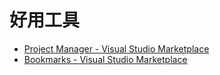 # 好用工具

- [Project&#32;Manager&#32;-&#32;Visual&#32;Studio&#32;Marketplace](https://marketplace.visualstudio.com/items?itemName=alefragnani.project-manager)
- [Bookmarks&#32;-&#32;Visual&#32;Studio&#32;Marketplace](https://marketplace.visualstudio.com/items?itemName=alefragnani.Bookmarks)
